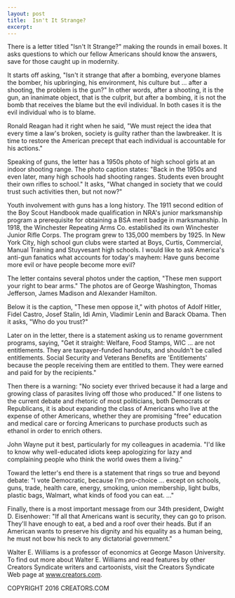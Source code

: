 ```yaml
---
layout: post
title:  Isn't It Strange?
excerpt:
---
```


There is a letter titled "Isn't It Strange?" making the rounds in email boxes. It asks questions to which our fellow Americans should know the answers, save for those caught up in modernity.

It starts off asking, "Isn't it strange that after a bombing, everyone blames the bomber, his upbringing, his environment, his culture but ... after a shooting, the problem is the gun?" In other words, after a shooting, it is the gun, an inanimate object, that is the culprit, but after a bombing, it is not the bomb that receives the blame but the evil individual. In both cases it is the evil individual who is to blame.

Ronald Reagan had it right when he said, "We must reject the idea that every time a law's broken, society is guilty rather than the lawbreaker. It is time to restore the American precept that each individual is accountable for his actions."

Speaking of guns, the letter has a 1950s photo of high school girls at an indoor shooting range. The photo caption states: "Back in the 1950s and even later, many high schools had shooting ranges. Students even brought their own rifles to school." It asks, "What changed in society that we could trust such activities then, but not now?" 

Youth involvement with guns has a long history. The 1911 second edition of the Boy Scout Handbook made qualification in NRA's junior marksmanship program a prerequisite for obtaining a BSA merit badge in marksmanship. In 1918, the Winchester Repeating Arms Co. established its own Winchester Junior Rifle Corps. The program grew to 135,000 members by 1925. In New York City, high school gun clubs were started at Boys, Curtis, Commercial, Manual Training and Stuyvesant high schools. I would like to ask America's anti-gun fanatics what accounts for today's mayhem: Have guns become more evil or have people become more evil?

The letter contains several photos under the caption, "These men support your right to bear arms." The photos are of George Washington, Thomas Jefferson, James Madison and Alexander Hamilton.

 Below it is the caption, "These men oppose it," with photos of Adolf Hitler, Fidel Castro, Josef Stalin, Idi Amin, Vladimir Lenin and Barack Obama. Then it asks, "Who do you trust?"

Later on in the letter, there is a statement asking us to rename government programs, saying, "Get it straight: Welfare, Food Stamps, WIC ... are not entitlements. They are taxpayer-funded handouts, and shouldn't be called entitlements. Social Security and Veterans Benefits are 'Entitlements' because the people receiving them are entitled to them. They were earned and paid for by the recipients."

Then there is a warning: "No society ever thrived because it had a large and growing class of parasites living off those who produced." If one listens to the current debate and rhetoric of most politicians, both Democrats or Republicans, it is about expanding the class of Americans who live at the expense of other Americans, whether they are promising "free" education and medical care or forcing Americans to purchase products such as ethanol in order to enrich others.

John Wayne put it best, particularly for my colleagues in academia. "I'd like to know why well-educated idiots keep apologizing for lazy and complaining people who think the world owes them a living."

Toward the letter's end there is a statement that rings so true and beyond debate: "I vote Democratic, because I'm pro-choice ... except on schools, guns, trade, health care, energy, smoking, union membership, light bulbs, plastic bags, Walmart, what kinds of food you can eat. ..."

Finally, there is a most important message from our 34th president, Dwight D. Eisenhower: "If all that Americans want is security, they can go to prison. They'll have enough to eat, a bed and a roof over their heads. But if an American wants to preserve his dignity and his equality as a human being, he must not bow his neck to any dictatorial government."

Walter E. Williams is a professor of economics at George Mason University. To find out more about Walter E. Williams and read features by other Creators Syndicate writers and cartoonists, visit the Creators Syndicate Web page at www.creators.com.

COPYRIGHT 2016 CREATORS.COM
